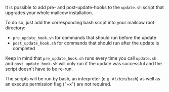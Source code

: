 It is possible to add pre- and post-update-hooks to the `update.sh` script that upgrades your whole mailcow installation.

To do so, just add the corresponding bash script into your mailcow root directory:  

* `pre_update_hook.sh` for commands that should run before the update
* `post_update_hook.sh` for commands that should run after the update is completed

Keep in mind that `pre_update_hook.sh` runs every time you call `update.sh` and `post_update_hook.sh` will only run if the update was successful and the script doesn't have to be re-run.

The scripts will be run by bash, an interpreter (e.g. `#!/bin/bash`) as well as an execute permission flag ("+x") are not required.
